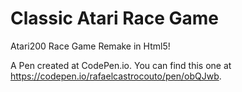 # Classic Atari Race Game 

Atari200 Race Game Remake in Html5!

A Pen created at CodePen.io. You can find this one at https://codepen.io/rafaelcastrocouto/pen/obQJwb.

 
